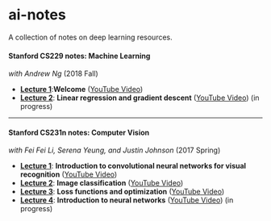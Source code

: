 # ai-notes
A collection of notes on deep learning resources.

#### Stanford CS229 notes: Machine Learning
*with Andrew Ng* (2018 Fall)

  - <a href = './cs229/CS229-lecture1.md'>**Lecture 1**</a>:**Welcome** (<a href = 'https://www.youtube.com/watch?v=jGwO_UgTS7I&list=PLoROMvodv4rMiGQp3WXShtMGgzqpfVfbU&index=1'>YouTube Video</a>)
  - <a href = './cs229/CS229-lecture2.md'>**Lecture 2**</a>: **Linear regression and gradient descent** (<a href = 'https://www.youtube.com/watch?v=4b4MUYve_U8&list=PLoROMvodv4rMiGQp3WXShtMGgzqpfVfbU&index=2'>YouTube Video</a>) (in progress)
---

#### Stanford CS231n notes: Computer Vision
*with Fei Fei Li, Serena Yeung, and Justin Johnson* (2017 Spring)

  - <a href = './cs231n/CS231n-lecture1.md'>**Lecture 1**</a>: **Introduction to convolutional neural networks for visual recognition** (<a href = 'https://www.youtube.com/watch?v=vT1JzLTH4G4&list=PLC1qU-LWwrF64f4QKQT-Vg5Wr4qEE1Zxk&index=1'>YouTube Video</a>)
  - <a href = './cs231n/CS231n-lecture2.md'>**Lecture 2**</a>: **Image classification** (<a href = 'https://www.youtube.com/watch?v=OoUX-nOEjG0&list=PLC1qU-LWwrF64f4QKQT-Vg5Wr4qEE1Zxk&index=2'>YouTube Video</a>)
  - <a href = './cs231n/CS231n-lecture3.md'>**Lecture 3**</a>: **Loss functions and optimization** (<a href = 'https://www.youtube.com/watch?v=h7iBpEHGVNc&list=PLC1qU-LWwrF64f4QKQT-Vg5Wr4qEE1Zxk&index=3'>YouTube Video</a>)
  - <a href = './cs231n/CS231n-lecture4.md'>**Lecture 4**</a>: **Introduction to neural networks** (<a href = 'https://www.youtube.com/watch?v=d14TUNcbn1k&list=PLC1qU-LWwrF64f4QKQT-Vg5Wr4qEE1Zxk&index=4'>YouTube Video</a>) (in progress)
